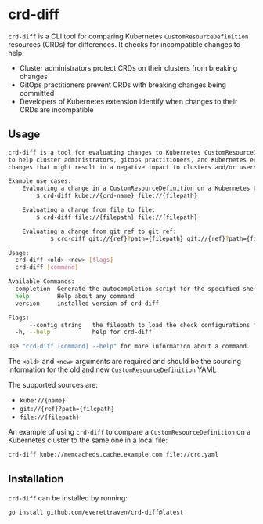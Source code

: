 # crd-diff
`crd-diff` is a CLI tool for comparing Kubernetes `CustomResourceDefinition` resources (CRDs) for differences.
It checks for incompatible changes to help:
- Cluster administrators protect CRDs on their clusters from breaking changes
- GitOps practitioners prevent CRDs with breaking changes being committed
- Developers of Kubernetes extension identify when changes to their CRDs are incompatible

## Usage
```sh
crd-diff is a tool for evaluating changes to Kubernetes CustomResourceDefinitions
to help cluster administrators, gitops practitioners, and Kubernetes extension developers identify
changes that might result in a negative impact to clusters and/or users.

Example use cases:
    Evaluating a change in a CustomResourceDefinition on a Kubernetes Cluster with one in a file:
        $ crd-diff kube://{crd-name} file://{filepath}

    Evaluating a change from file to file:
        $ crd-diff file://{filepath} file://{filepath}

    Evaluating a change from git ref to git ref:
            $ crd-diff git://{ref}?path={filepath} git://{ref}?path={filepath}

Usage:
  crd-diff <old> <new> [flags]
  crd-diff [command]

Available Commands:
  completion  Generate the autocompletion script for the specified shell
  help        Help about any command
  version     installed version of crd-diff

Flags:
      --config string   the filepath to load the check configurations from
  -h, --help            help for crd-diff

Use "crd-diff [command] --help" for more information about a command.
```

The `<old>` and `<new>` arguments are required and should be the sourcing information for the old and new
`CustomResourceDefinition` YAML

The supported sources are:
- `kube://{name}`
- `git://{ref}?path={filepath}`
- `file://{filepath}`

An example of using `crd-diff` to compare a `CustomResourceDefinition` on a Kubernetes cluster to the same one in a local file:
```sh
crd-diff kube://memcacheds.cache.example.com file://crd.yaml
```

## Installation

`crd-diff` can be installed by running:
```sh
go install github.com/everettraven/crd-diff@latest
```
